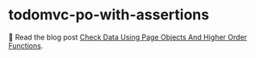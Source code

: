 # todomvc-po-with-assertions

📝 Read the blog post [Check Data Using Page Objects And Higher Order Functions](https://glebbahmutov.com/blog/check-data-in-page-objects/).
